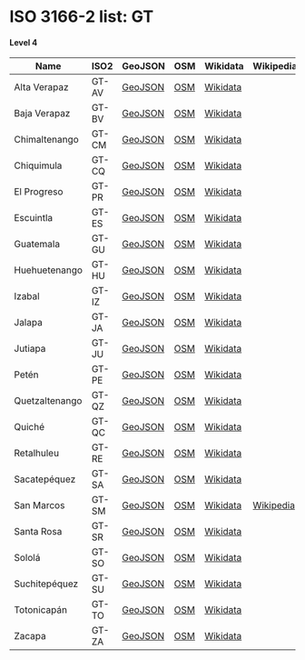 # ISO 3166-2 list: GT


#### Level 4
Name | ISO2 | GeoJSON | OSM | Wikidata | Wikipedia | population 
--- | --- | --- | --- | --- | --- | --: 
Alta Verapaz | GT-AV | [GeoJSON](../../geojson/q8/iso2/GT/GT-AV.geojson) | [OSM](https://www.openstreetmap.org/relation/214695) | [Wikidata](https://www.wikidata.org/wiki/Q504637) |  | 1,112,781
Baja Verapaz | GT-BV | [GeoJSON](../../geojson/q8/iso2/GT/GT-BV.geojson) | [OSM](https://www.openstreetmap.org/relation/214712) | [Wikidata](https://www.wikidata.org/wiki/Q504647) |  | 
Chimaltenango | GT-CM | [GeoJSON](../../geojson/q8/iso2/GT/GT-CM.geojson) | [OSM](https://www.openstreetmap.org/relation/214715) | [Wikidata](https://www.wikidata.org/wiki/Q765975) |  | 655,200
Chiquimula | GT-CQ | [GeoJSON](../../geojson/q8/iso2/GT/GT-CQ.geojson) | [OSM](https://www.openstreetmap.org/relation/214702) | [Wikidata](https://www.wikidata.org/wiki/Q753037) |  | 388,115
El Progreso | GT-PR | [GeoJSON](../../geojson/q8/iso2/GT/GT-PR.geojson) | [OSM](https://www.openstreetmap.org/relation/214697) | [Wikidata](https://www.wikidata.org/wiki/Q795591) |  | 139,490
Escuintla | GT-ES | [GeoJSON](../../geojson/q8/iso2/GT/GT-ES.geojson) | [OSM](https://www.openstreetmap.org/relation/214714) | [Wikidata](https://www.wikidata.org/wiki/Q795587) |  | 818,576
Guatemala | GT-GU | [GeoJSON](../../geojson/q8/iso2/GT/GT-GU.geojson) | [OSM](https://www.openstreetmap.org/relation/214704) | [Wikidata](https://www.wikidata.org/wiki/Q695660) |  | 
Huehuetenango | GT-HU | [GeoJSON](../../geojson/q8/iso2/GT/GT-HU.geojson) | [OSM](https://www.openstreetmap.org/relation/214708) | [Wikidata](https://www.wikidata.org/wiki/Q842266) |  | 1,205,500
Izabal | GT-IZ | [GeoJSON](../../geojson/q8/iso2/GT/GT-IZ.geojson) | [OSM](https://www.openstreetmap.org/relation/214705) | [Wikidata](https://www.wikidata.org/wiki/Q693658) |  | 466,882
Jalapa | GT-JA | [GeoJSON](../../geojson/q8/iso2/GT/GT-JA.geojson) | [OSM](https://www.openstreetmap.org/relation/214706) | [Wikidata](https://www.wikidata.org/wiki/Q795441) |  | 242,926
Jutiapa | GT-JU | [GeoJSON](../../geojson/q8/iso2/GT/GT-JU.geojson) | [OSM](https://www.openstreetmap.org/relation/214716) | [Wikidata](https://www.wikidata.org/wiki/Q765984) |  | 489,085
Petén | GT-PE | [GeoJSON](../../geojson/q8/iso2/GT/GT-PE.geojson) | [OSM](https://www.openstreetmap.org/relation/214699) | [Wikidata](https://www.wikidata.org/wiki/Q466061) |  | 366,735
Quetzaltenango | GT-QZ | [GeoJSON](../../geojson/q8/iso2/GT/GT-QZ.geojson) | [OSM](https://www.openstreetmap.org/relation/214710) | [Wikidata](https://www.wikidata.org/wiki/Q844502) |  | 624,716
Quiché | GT-QC | [GeoJSON](../../geojson/q8/iso2/GT/GT-QC.geojson) | [OSM](https://www.openstreetmap.org/relation/214700) | [Wikidata](https://www.wikidata.org/wiki/Q669802) |  | 655,510
Retalhuleu | GT-RE | [GeoJSON](../../geojson/q8/iso2/GT/GT-RE.geojson) | [OSM](https://www.openstreetmap.org/relation/214711) | [Wikidata](https://www.wikidata.org/wiki/Q888307) |  | 318,319
Sacatepéquez | GT-SA | [GeoJSON](../../geojson/q8/iso2/GT/GT-SA.geojson) | [OSM](https://www.openstreetmap.org/relation/214703) | [Wikidata](https://www.wikidata.org/wiki/Q508804) |  | 248,019
San Marcos | GT-SM | [GeoJSON](../../geojson/q8/iso2/GT/GT-SM.geojson) | [OSM](https://www.openstreetmap.org/relation/214707) | [Wikidata](https://www.wikidata.org/wiki/Q883907) | [Wikipedia](http://en.wikipedia.org/wiki/en%3ASan%20Marcos%20Department) | 995,742
Santa Rosa | GT-SR | [GeoJSON](../../geojson/q8/iso2/GT/GT-SR.geojson) | [OSM](https://www.openstreetmap.org/relation/9565597) | [Wikidata](https://www.wikidata.org/wiki/Q885656) |  | 301,370
Sololá | GT-SO | [GeoJSON](../../geojson/q8/iso2/GT/GT-SO.geojson) | [OSM](https://www.openstreetmap.org/relation/214713) | [Wikidata](https://www.wikidata.org/wiki/Q178136) |  | 307,661
Suchitepéquez | GT-SU | [GeoJSON](../../geojson/q8/iso2/GT/GT-SU.geojson) | [OSM](https://www.openstreetmap.org/relation/214696) | [Wikidata](https://www.wikidata.org/wiki/Q883734) |  | 
Totonicapán | GT-TO | [GeoJSON](../../geojson/q8/iso2/GT/GT-TO.geojson) | [OSM](https://www.openstreetmap.org/relation/214709) | [Wikidata](https://www.wikidata.org/wiki/Q885644) |  | 
Zacapa | GT-ZA | [GeoJSON](../../geojson/q8/iso2/GT/GT-ZA.geojson) | [OSM](https://www.openstreetmap.org/relation/214698) | [Wikidata](https://www.wikidata.org/wiki/Q780784) |  | 207,814
